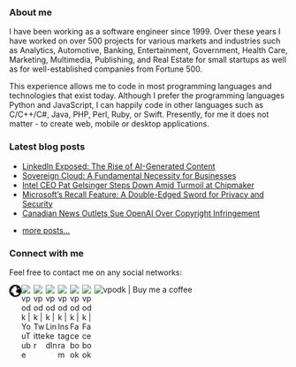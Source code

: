 ### About me

I have been working as a software engineer since 1999. Over these years I have worked on over 500 projects for various markets and industries such as Analytics, Automotive, Banking, Entertainment, Government, Health Care, Marketing, Multimedia, Publishing, and Real Estate for small startups as well as for well-established companies from Fortune 500.

This experience allows me to code in most programming languages and technologies that exist today. Although I prefer the programming languages Python and JavaScript, I can happily code in other languages such as C/C++/C#, Java, PHP, Perl, Ruby, or Swift. Presently, for me it does not matter - to create web, mobile or desktop applications.

### Latest blog posts

<!-- BLOG-POST-LIST:START -->
- [LinkedIn Exposed: The Rise of AI-Generated Content](https://medium.com/majordigest/linkedin-exposed-the-rise-of-ai-generated-content-28bc0ffce049?source=rss-22947912adc0------2)
- [Sovereign Cloud: A Fundamental Necessity for Businesses](https://medium.com/majordigest/sovereign-cloud-a-fundamental-necessity-for-businesses-09f119d51f7d?source=rss-22947912adc0------2)
- [Intel CEO Pat Gelsinger Steps Down Amid Turmoil at Chipmaker](https://medium.com/majordigest/intel-ceo-pat-gelsinger-steps-down-amid-turmoil-at-chipmaker-b689438be94d?source=rss-22947912adc0------2)
- [Microsoft’s Recall Feature: A Double-Edged Sword for Privacy and Security](https://medium.com/majordigest/microsofts-recall-feature-a-double-edged-sword-for-privacy-and-security-8b8232600a25?source=rss-22947912adc0------2)
- [Canadian News Outlets Sue OpenAI Over Copyright Infringement](https://medium.com/majordigest/canadian-news-outlets-sue-openai-over-copyright-infringement-619d225f578a?source=rss-22947912adc0------2)
<!-- BLOG-POST-LIST:END -->
- [more posts...](https://medium.com/@vpodk)

### Connect with me
Feel free to contact me on any social networks:

[<img align="left" alt="vpodk.com" width="22px" src="https://raw.githubusercontent.com/iconic/open-iconic/master/svg/globe.svg" />][website]
[<img align="left" alt="vpodk | YouTube" width="22px" src="https://cdn.jsdelivr.net/npm/simple-icons@v3/icons/youtube.svg" />][youtube]
[<img align="left" alt="vpodk | Twitter" width="22px" src="https://cdn.jsdelivr.net/npm/simple-icons@v3/icons/twitter.svg" />][twitter]
[<img align="left" alt="vpodk | LinkedIn" width="22px" src="https://cdn.jsdelivr.net/npm/simple-icons@v3/icons/linkedin.svg" />][linkedin]
[<img align="left" alt="vpodk | Instagram" width="22px" src="https://cdn.jsdelivr.net/npm/simple-icons@v3/icons/instagram.svg" />][instagram]
[<img align="left" alt="vpodk | Facebook" width="22px" src="https://cdn.jsdelivr.net/npm/simple-icons@v3/icons/facebook.svg" />][facebook]
[<img align="left" alt="vpodk | Facebook" width="22px" src="https://cdn.jsdelivr.net/npm/simple-icons@v3/icons/medium.svg" />][medium]
[<img align="left" alt="vpodk | Buy me a coffee" height="24px" src="https://cdn.buymeacoffee.com/buttons/default-yellow.png" />][buymeacoffee]
<br>

<!-- Meta data -->
[website]: https://vpodk.com
[twitter]: https://twitter.com/vpodk
[youtube]: https://youtube.com/@vpodk
[instagram]: https://instagram.com/vpodk
[linkedin]: https://linkedin.com/in/vpodk
[facebook]: https://facebook.com/vpodk
[medium]: https://medium.com/@vpodk
[buymeacoffee]: https://www.buymeacoffee.com/vpodk
